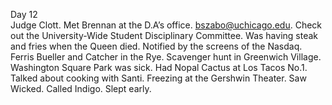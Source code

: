 Day 12  
Judge Clott. Met Brennan at the D.A’s office. [bszabo@uchicago.edu](mailto:bszabo@uchicago.edu). Check out the University-Wide Student Disciplinary Committee. Was having steak and fries when the Queen died. Notified by the screens of the Nasdaq. Ferris Bueller and Catcher in the Rye. Scavenger hunt in Greenwich Village. Washington Square Park was sick. Had Nopal Cactus at Los Tacos No.1. Talked about cooking with Santi. Freezing at the Gershwin Theater. Saw Wicked. Called Indigo. Slept early.
